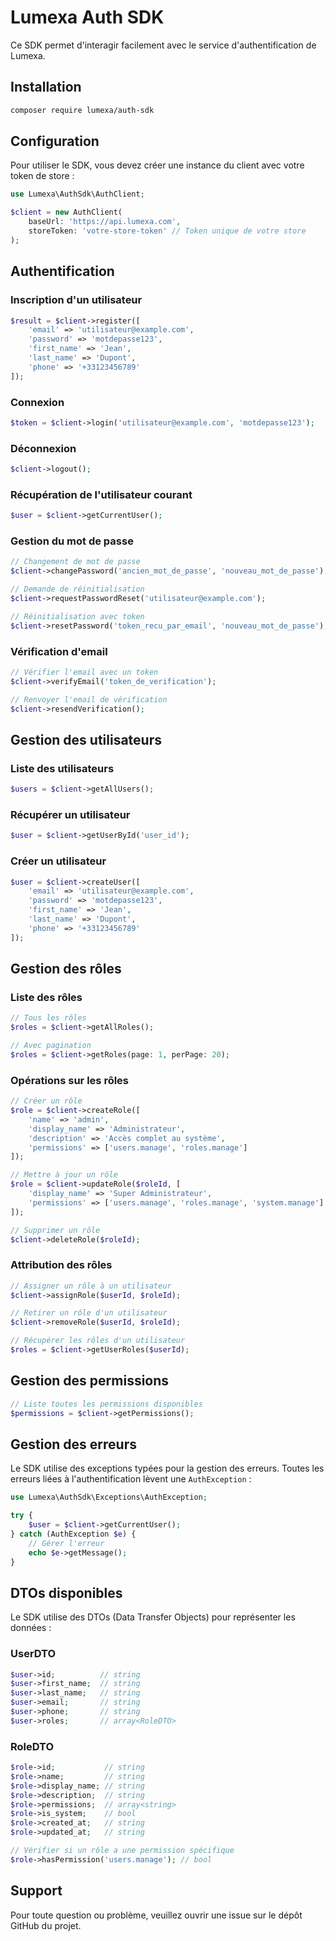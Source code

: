 # Lumexa Auth SDK

Ce SDK permet d'interagir facilement avec le service d'authentification de Lumexa.

## Installation

```bash
composer require lumexa/auth-sdk
```

## Configuration

Pour utiliser le SDK, vous devez créer une instance du client avec votre token de store :

```php
use Lumexa\AuthSdk\AuthClient;

$client = new AuthClient(
    baseUrl: 'https://api.lumexa.com',
    storeToken: 'votre-store-token' // Token unique de votre store
);
```

## Authentification

### Inscription d'un utilisateur

```php
$result = $client->register([
    'email' => 'utilisateur@example.com',
    'password' => 'motdepasse123',
    'first_name' => 'Jean',
    'last_name' => 'Dupont',
    'phone' => '+33123456789'
]);
```

### Connexion

```php
$token = $client->login('utilisateur@example.com', 'motdepasse123');
```

### Déconnexion

```php
$client->logout();
```

### Récupération de l'utilisateur courant

```php
$user = $client->getCurrentUser();
```

### Gestion du mot de passe

```php
// Changement de mot de passe
$client->changePassword('ancien_mot_de_passe', 'nouveau_mot_de_passe');

// Demande de réinitialisation
$client->requestPasswordReset('utilisateur@example.com');

// Réinitialisation avec token
$client->resetPassword('token_recu_par_email', 'nouveau_mot_de_passe');
```

### Vérification d'email

```php
// Vérifier l'email avec un token
$client->verifyEmail('token_de_verification');

// Renvoyer l'email de vérification
$client->resendVerification();
```

## Gestion des utilisateurs

### Liste des utilisateurs

```php
$users = $client->getAllUsers();
```

### Récupérer un utilisateur

```php
$user = $client->getUserById('user_id');
```

### Créer un utilisateur

```php
$user = $client->createUser([
    'email' => 'utilisateur@example.com',
    'password' => 'motdepasse123',
    'first_name' => 'Jean',
    'last_name' => 'Dupont',
    'phone' => '+33123456789'
]);
```

## Gestion des rôles

### Liste des rôles

```php
// Tous les rôles
$roles = $client->getAllRoles();

// Avec pagination
$roles = $client->getRoles(page: 1, perPage: 20);
```

### Opérations sur les rôles

```php
// Créer un rôle
$role = $client->createRole([
    'name' => 'admin',
    'display_name' => 'Administrateur',
    'description' => 'Accès complet au système',
    'permissions' => ['users.manage', 'roles.manage']
]);

// Mettre à jour un rôle
$role = $client->updateRole($roleId, [
    'display_name' => 'Super Administrateur',
    'permissions' => ['users.manage', 'roles.manage', 'system.manage']
]);

// Supprimer un rôle
$client->deleteRole($roleId);
```

### Attribution des rôles

```php
// Assigner un rôle à un utilisateur
$client->assignRole($userId, $roleId);

// Retirer un rôle d'un utilisateur
$client->removeRole($userId, $roleId);

// Récupérer les rôles d'un utilisateur
$roles = $client->getUserRoles($userId);
```

## Gestion des permissions

```php
// Liste toutes les permissions disponibles
$permissions = $client->getPermissions();
```

## Gestion des erreurs

Le SDK utilise des exceptions typées pour la gestion des erreurs. Toutes les erreurs liées à l'authentification lèvent une `AuthException` :

```php
use Lumexa\AuthSdk\Exceptions\AuthException;

try {
    $user = $client->getCurrentUser();
} catch (AuthException $e) {
    // Gérer l'erreur
    echo $e->getMessage();
}
```

## DTOs disponibles

Le SDK utilise des DTOs (Data Transfer Objects) pour représenter les données :

### UserDTO

```php
$user->id;          // string
$user->first_name;  // string
$user->last_name;   // string
$user->email;       // string
$user->phone;       // string
$user->roles;       // array<RoleDTO>
```

### RoleDTO

```php
$role->id;           // string
$role->name;         // string
$role->display_name; // string
$role->description;  // string
$role->permissions;  // array<string>
$role->is_system;    // bool
$role->created_at;   // string
$role->updated_at;   // string

// Vérifier si un rôle a une permission spécifique
$role->hasPermission('users.manage'); // bool
```

## Support

Pour toute question ou problème, veuillez ouvrir une issue sur le dépôt GitHub du projet.
